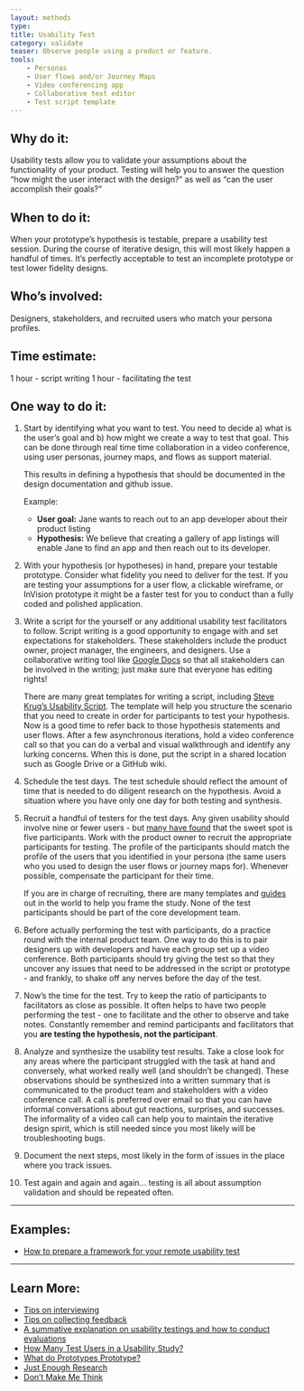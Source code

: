 ```yaml
---
layout: methods
type:
title: Usability Test
category: validate
teaser: Observe people using a product or feature.
tools:
    - Personas
    - User flows and/or Journey Maps
    - Video conferencing app
    - Collaborative text editor
    - Test script template
---
```



## Why do it:

Usability tests allow you to validate your assumptions about the functionality of your product. Testing will help you to answer the question “how might the user interact with the design?” as well as “can the user accomplish their goals?”

## When to do it:

When your prototype’s hypothesis is testable, prepare a usability test session. During the course of iterative design, this will most likely happen a handful of times. It’s perfectly acceptable to test an incomplete prototype or test lower fidelity designs.

## Who’s involved:

Designers, stakeholders, and recruited users who match your persona profiles.


## Time estimate:
1 hour - script writing
1 hour - facilitating the test

## One way to do it:
1. Start by identifying what you want to test. You need to decide a) what is the user’s goal and b) how might we create a way to test that goal. This can be done through real time time collaboration in a video conference, using user personas, journey maps, and flows as support material.


    This results in defining a hypothesis that should be documented in the design documentation and github issue.


    Example:

    * **User goal:**  Jane wants to reach out to an app developer about their product listing
    * **Hypothesis:** We believe that creating a gallery of app listings will enable Jane to find an app and then reach out to its developer.

2. With your hypothesis (or hypotheses) in hand, prepare your testable prototype. Consider what fidelity you need to deliver for the test. If you are testing your assumptions for a user flow, a clickable wireframe, or InVision prototype it might be a faster test for you to conduct than a fully coded and polished application.


3. Write a script for the yourself or any additional usability test facilitators to follow. Script writing is a good opportunity to engage with and set expectations for stakeholders. These stakeholders include the product owner, project manager, the engineers, and designers.  Use a collaborative writing tool like [Google Docs](https://docs.google.com/) so that all stakeholders can be involved in the writing; just make sure that everyone has editing rights!


    There are many great templates for writing a script, including [Steve Krug’s Usability Script](http://www.indiana.edu/~audioweb/T284/krug_questions.html). The template will help you structure the scenario that you need to create in order for participants to test your hypothesis. Now is a good time to refer back to those hypothesis statements and user flows. After a few asynchronous iterations, hold a video conference call so that you can do a verbal and visual walkthrough and identify any lurking concerns. When this is done, put the script in a shared location such as Google Drive or a GitHub wiki.

4. Schedule the test days. The test schedule should reflect the amount of time that is needed to do diligent research on the hypothesis. Avoid a situation where you have only one day for both testing and synthesis.

5. Recruit a handful of testers for the test days. Any given usability should involve nine or fewer users - but [many have found](https://www.nngroup.com/articles/how-many-test-users/) that the sweet spot is five participants. Work with the product owner to recruit the appropriate participants for testing.  The profile of the participants should match the profile of the users that you identified in your persona (the same users who you used to design the user flows or journey maps for). Whenever possible, compensate the participant for their time.


    If you are in charge of recruiting, there are many templates and [guides](https://medium.com/user-research/3-email-templates-for-recruiting-all-the-users-you-need-in-24-hours-81a774a13bb6#.ltvku9y6r) out in the world to help you frame the study. None of the test participants should be part of the core development team.

6. Before actually performing the test with participants, do a practice round with the internal product team. One way to do this is to pair designers up with developers and have each group set up a video conference. Both participants should try giving the test so that they uncover any issues that need to be addressed in the script or prototype - and frankly, to shake off any nerves before the day of the test.

7. Now’s the time for the test. Try to keep the ratio of participants to facilitators as close as possible. It often helps to have two people performing the test - one to facilitate and the other to observe and take notes. Constantly remember and remind participants and facilitators that you **are testing the hypothesis, not the participant**.

8. Analyze and synthesize the usability test results. Take a close look for any areas where the participant struggled with the task at hand and conversely, what worked really well (and shouldn’t be changed). These observations should be synthesized into a written summary that is communicated to the product team and stakeholders with a video conference call. A call is preferred over email so that you can have informal conversations about gut reactions, surprises, and successes. The informality of a video call can help you to maintain the iterative design spirit, which is still needed since you most likely will be troubleshooting bugs.

9. Document the next steps, most likely in the form of issues in the place where you track issues.

10. Test again and again and again… testing is all about assumption validation and should be repeated often.

---

## Examples:
* [How to prepare a framework for your remote usability test](http://www.userzoom.com/uxguide/how-to-prepare-a-framework-for-your-remote-usability-test/)

---

## Learn More:
* [Tips on interviewing](http://opendesignkit.org/methods/interviews/)
* [Tips on collecting feedback](http://opendesignkit.org/methods/feedback-session/)
* [A summative explanation on usability testings and how to conduct evaluations](http://www.usabilitybok.org/summative-usability-testing)
* [How Many Test Users in a Usability Study?](https://www.nngroup.com/articles/how-many-test-users/)
* [What do Prototypes Prototype?](https://pdfs.semanticscholar.org/30bc/6125fab9d9b2d5854223aeea7900a218f149.pdf)
* [Just Enough Research](https://abookapart.com/products/just-enough-research)
* [Don’t Make Me Think](https://en.wikipedia.org/wiki/Don%27t_Make_Me_Think)
